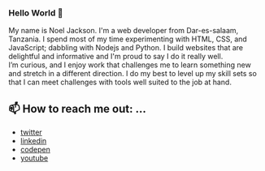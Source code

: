 ### Hello World :wave:
My name is Noel Jackson. I'm a web developer from Dar-es-salaam, Tanzania.
I spend most of my time experimenting with HTML, CSS, and JavaScript; dabbling with Nodejs and Python. 
I build websites that are delightful and informative and I'm proud to say I do it really well.\
I’m curious, and I enjoy work that challenges me to learn something new and stretch in a different direction.
I do my best to level up my skill sets so that I can meet challenges with tools well suited to the job at hand.

## 📫 How to reach me out: ...
  - [twitter](https://twitter.com/_devnoja)
  - [linkedin](https://www.linkedin.com/in/noel-jackson)
  - [codepen](https://codepen.io/devnoja)
  - [youtube](https://www.youtube.com/channel/UCqKuWC7ftYKN7ScrM1OhVxQ)
	


